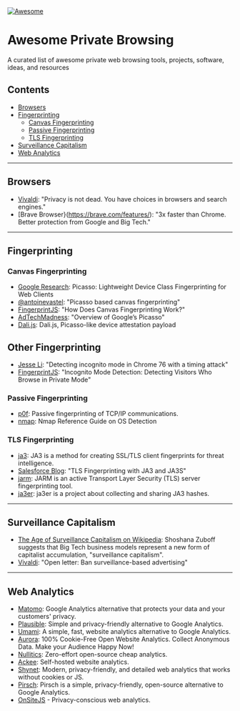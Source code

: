 <a href="https://awesome.re">
  <img src="https://awesome.re/badge.svg" alt="Awesome">
    <a href="https://git.nixnet.services/pluja/awesome-privacy"></a>
</a>

# Awesome Private Browsing
A curated list of awesome private web browsing tools, projects, software, ideas, and resources

## Contents
- [Browsers](#browsers)
- [Fingerprinting](#fingerprinting)
  - [Canvas Fingerprinting](#canvas-fingerprinting)
  - [Passive Fingerprinting](#passive-fingerprinting)
  - [TLS Fingerprinting](#tls-fingerprinting)
- [Surveillance Capitalism](#surveillance-capitalism)
- [Web Analytics](#web-analytics)

--------

## Browsers
- [Vivaldi](https://vivaldi.com/blog/privacy/privacy-is-not-dead-you-have-choices-in-browsers-and-search-engines/): "Privacy is not dead. You have choices in browsers and search engines."
- [Brave Browser}(https://brave.com/features/): "3x faster than Chrome. Better protection from Google and Big Tech."

--------

## Fingerprinting

### Canvas Fingerprinting
- [Google Research](https://research.google/pubs/pub45581/): Picasso: Lightweight Device Class Fingerprinting for Web Clients
- [@antoinevastel](https://github.com/antoinevastel/picasso-like-canvas-fingerprinting): "Picasso based canvas fingerprinting"
- [FingerprintJS](https://fingerprintjs.com/blog/canvas-fingerprinting/): "How Does Canvas Fingerprinting Work?"
- [AdTechMadness](https://adtechmadness.wordpress.com/2019/03/19/overview-of-googles-picasso/): "Overview of Google’s Picasso"
- [Dali.js](https://github.com/onsitejs/dali.js): Dali.js, Picasso-like device attestation payload

## Other Fingerprinting
- [Jesse Li](https://blog.jse.li/posts/chrome-76-incognito-filesystem-timing/): "Detecting incognito mode in Chrome 76 with a timing attack"
- [FingerprintJS](https://fingerprintjs.com/blog/incognito-mode-detection/): "Incognito Mode Detection: Detecting Visitors Who Browse in Private Mode"

### Passive Fingerprinting
- [p0f](https://lcamtuf.coredump.cx/p0f3/): Passive fingerprinting of TCP/IP communications.
- [nmap](https://nmap.org/book/man-os-detection.html): Nmap Reference Guide on OS Detection

### TLS Fingerprinting
- [ja3](https://github.com/salesforce/ja3): JA3 is a method for creating SSL/TLS client fingerprints for threat intelligence.
- [Salesforce Blog](https://engineering.salesforce.com/tls-fingerprinting-with-ja3-and-ja3s-247362855967): "TLS Fingerprinting with JA3 and JA3S"
- [jarm](https://github.com/salesforce/jarm): JARM is an active Transport Layer Security (TLS) server fingerprinting tool.
- [ja3er](https://ja3er.com/): ja3er is a project about collecting and sharing JA3 hashes.

--------

## Surveillance Capitalism
- [The Age of Surveillance Capitalism on Wikipedia](https://en.wikipedia.org/wiki/The_Age_of_Surveillance_Capitalism): Shoshana Zuboff suggests that Big Tech business models represent a new form of capitalist accumulation, "surveillance capitalism".
- [Vivaldi](https://vivaldi.com/blog/letter-ban-surveillance-based-advertising/): "Open letter: Ban surveillance-based advertising"

--------

## Web Analytics
- [Matomo](https://matomo.org/): Google Analytics alternative that protects your data and your customers' privacy.
- [Plausible](https://plausible.io/): Simple and privacy-friendly alternative to Google Analytics.
- [Umami](https://umami.is/): A simple, fast, website analytics alternative to Google Analytics.
- [Aurora](https://useaurora.app/): 100% Cookie-Free Open Website Analytics. Collect Anonymous Data. Make your Audience Happy Now!
- [Nullitics](https://nullitics.com/): Zero-effort open-source cheap analytics.
- [Ackee](https://ackee.electerious.com/): Self-hosted website analytics.
- [Shynet](https://github.com/milesmcc/shynet): Modern, privacy-friendly, and detailed web analytics that works without cookies or JS.
- [Pirsch](https://pirsch.io/): Pirsch is a simple, privacy-friendly, open-source alternative to Google Analytics.
- [OnSiteJS](https://onsitejs.org) - Privacy-conscious web analytics.
